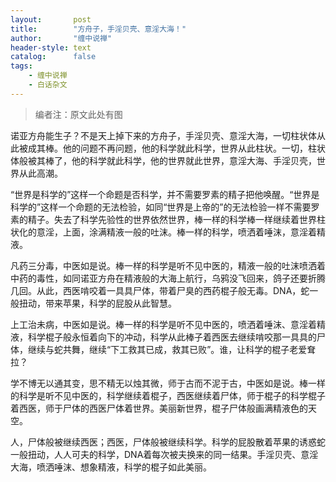 ```yaml
---
layout:       post
title:        "方舟子，手淫贝壳、意淫大海！"
author:       "缠中说禅"
header-style: text
catalog:      false
tags:
    - 缠中说禅
    - 白话杂文
---
```


> 编者注：原文此处有图



诺亚方舟能生子？不是天上掉下来的方舟子，手淫贝壳、意淫大海，一切柱状体从此被成其棒。他的问题不再问题，他的科学就此科学，世界从此柱状。一切，柱状体般被其棒了，他的科学就此科学，他的世界就此世界，意淫大海、手淫贝壳，世界从此高潮。



“世界是科学的”这样一个命题是否科学，并不需要罗素的精子把他唤醒。“世界是科学的”这样一个命题的无法检验，如同“世界是上帝的”的无法检验一样不需要罗素的精子。失去了科学先验性的世界依然世界，棒一样的科学棒一样继续着世界柱状化的意淫，上面，涂满精液一般的吐沫。棒一样的科学，喷洒着唾沫，意淫着精液。



凡药三分毒，中医如是说。棒一样的科学是听不见中医的，精液一般的吐沫喷洒着中药的毒性，如同诺亚方舟在精液般的大海上航行，乌鸦没飞回来，鸽子还要折腾几回。从此，西医啃咬着一具具尸体，带着尸臭的西药棍子般无毒。DNA，蛇一般扭动，带来苹果，科学的屁股从此智慧。



上工治未病，中医如是说。棒一样的科学是听不见中医的，喷洒着唾沫、意淫着精液，科学棍子般永恒着向下的冲动，科学从此棒子着西医去继续啃咬那一具具的尸体，继续与蛇共舞，继续“下工救其已成，救其已败”。谁，让科学的棍子老爱耷拉？



学不博无以通其变，思不精无以烛其微，师于古而不泥于古，中医如是说。棒一样的科学是听不见中医的，科学继续着棍子，西医继续着尸体，师于棍子的科学棍子着西医，师于尸体的西医尸体着世界。美丽新世界，棍子尸体般画满精液色的天空。



人，尸体般被继续西医；西医，尸体般被继续科学。科学的屁股散着苹果的诱惑蛇一般扭动，人人可夫的科学，DNA着每次被夫换来的同一结果。手淫贝壳、意淫大海，喷洒唾沫、想象精液，科学的棍子如此美丽。
